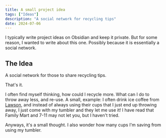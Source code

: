 ```yaml
---
title: A small project idea
tags: ["Ideas"]
description: "A social network for recycling tips"
date: 2024-07-06
---
```


I typically write project ideas on Obsidian and keep it private. But for some reason,
I wanted to write about this one. Possibly because it is essentially a social network.

## The Idea

A social network for those to share recycling tips.

That's it.

I often find myself thinking, how could I recycle more. What can I do to throw away less, and re-use. A small, example: I often drink ice coffee from [Lawson](https://en.wikipedia.org/wiki/Lawson_(store)), and instead of always using their cups that I just end up throwing away, I just come with my tumbler and they let me use it! I have read that Family Mart and 7-11 may not let you, but I haven't tried.

Anyways, it's a small thought. I also wonder how many cups I'm saving from using my tumbler.
